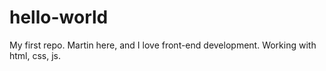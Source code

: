 # hello-world
My first repo. 
Martin here, and I love front-end development.
Working with html, css, js.
